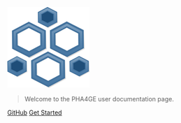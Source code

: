 <!-- _coverpage.md -->

![logo](_media/logo-clear.png)

> Welcome to the PHA4GE user documentation page.

[GitHub](https://github.com/pha4ge)
[Get Started](#pha4ge-user-documentation)